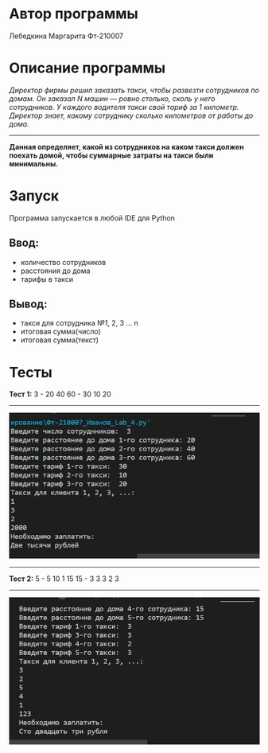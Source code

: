 # Автор программы
Лебедкина Маргарита Фт-210007
# Описание программы 
*Директор фирмы решил заказать такси, чтобы развезти сотрудников по домам. Он заказал N машин — ровно столько, сколь у него сотрудников. У каждого водителя такси свой тариф за 1 километр. Директор знает, какому сотруднику сколько километров от работы до дома.*
___
**Данная определяет, какой из сотрудников на каком такси должен поехать домой, чтобы суммарные затраты на такси были минимальны.**
# Запуск
Программа запускается в любой IDE для Python
## Ввод:
- количество сотрудников
- расстояния до дома
- тарифы в такси
## Вывод:
- такси для сотрудника №1, 2, 3 ... n
- итоговая сумма(число)
- итоговая сумма(текст)
# Тесты
**Тест 1:** 3 - 20 40 60 - 30 10 20 
___
![](https://github.com/I-D-S/Taxi/blob/main/images/3.png)
___
**Тест 2:** 5 - 5 10 1 15 15 - 3 3 3 2 3
___
![](https://github.com/I-D-S/Taxi/blob/main/images/5.png)

